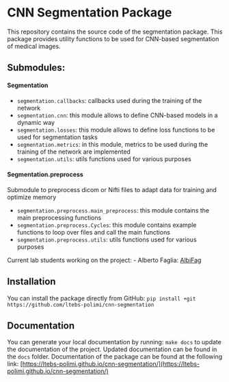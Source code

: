 # CNN Segmentation Package
This repository contains the source code of the segmentation package. This package provides utility functions to be used for CNN-based segmentation of medical images.

## Submodules:
#### Segmentation 
- `segmentation.callbacks`: callbacks used during the training of the network
- `segmentation.cnn`: this module allows to define CNN-based models in a dynamic way
- `segmentation.losses`: this module allows to define loss functions to be used for segmentation tasks
- `segmentation.metrics`: in this module, metrics to be used during the training of the network are implemented
- `segmentation.utils`: utils functions used for various purposes

#### Segmentation.preprocess
Submodule to preprocess dicom or Nifti files to adapt data for training and optimize memory
- `segmentation.preprocess.main_preprocess`: this module contains the main preprocessing functions 
- `segmentation.preprocess.Cycles`: this module contains example functions to loop over files and call the main functions
- `segmentation.preprocess.utils`: utils functions used for various purposes

Current lab students working on the project:
    - Alberto Faglia: [AlbiFag](https://github.com/AlbiFag)

## Installation
You can install the package directly from GitHub:
`pip install +git https://github.com/ltebs-polimi/cnn-segmentation`

## Documentation
You can generate your local documentation by running: `make docs` to update the documentation of the project. Updated documentation can be found in the `docs` folder.
Documentation of the package can be found at the following link: [https://ltebs-polimi.github.io/cnn-segmentation/](https://ltebs-polimi.github.io/cnn-segmentation/)
